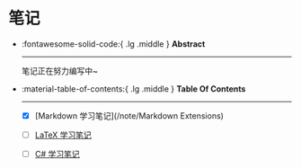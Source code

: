 # 笔记

<div class="grid cards" markdown>

-   :fontawesome-solid-code:{ .lg .middle } __Abstract__

    ---

    笔记正在努力编写中~

</div>

<div class="grid cards" markdown>

-   :material-table-of-contents:{ .lg .middle } __Table Of Contents__

    ---

    - [x] [Markdown 学习笔记](/note/Markdown Extensions)

    - [ ] [LaTeX 学习笔记](/note/LaTeX学习笔记)

    - [ ] [C# 学习笔记](/note/C%23学习笔记/)

</div>